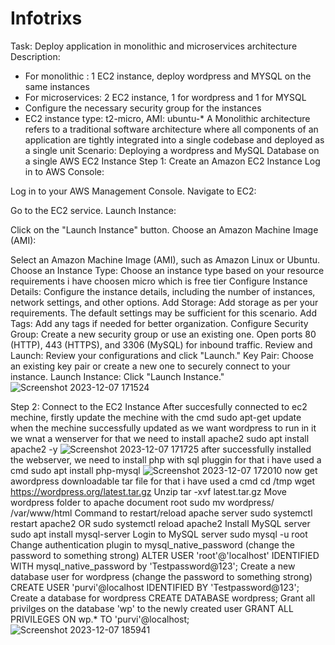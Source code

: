 # Infotrixs
Task: Deploy application in monolithic and microservices architecture
Description:
- For monolithic : 1 EC2 instance, deploy wordpress and MYSQL on the same instances
- For microservices: 2 EC2 instance, 1 for wordpress and 1 for MYSQL
- Configure the necessary security group for the instances
- EC2 instance type: t2-micro, AMI: ubuntu-*
A Monolithic architecture refers to a traditional software architecture where all components of an application are tightly integrated into a single codebase and deployed as a single unit
Scenario: Deploying a wordpress and MySQL Database on a single AWS EC2 Instance
Step 1: Create an Amazon EC2 Instance
Log in to AWS Console:

Log in to your AWS Management Console.
Navigate to EC2:

Go to the EC2 service.
Launch Instance:

Click on the "Launch Instance" button.
Choose an Amazon Machine Image (AMI):

Select an Amazon Machine Image (AMI), such as Amazon Linux or Ubuntu.
Choose an Instance Type:
Choose an instance type based on your resource requirements i have choosen micro which is free tier
Configure Instance Details:
Configure the instance details, including the number of instances, network settings, and other options.
Add Storage:
Add storage as per your requirements. The default settings may be sufficient for this scenario.
Add Tags:
Add any tags if needed for better organization.
Configure Security Group:
Create a new security group or use an existing one. Open ports 80 (HTTP), 443 (HTTPS), and 3306 (MySQL) for inbound traffic.
Review and Launch:
Review your configurations and click "Launch."
Key Pair:
Choose an existing key pair or create a new one to securely connect to your instance.
Launch Instance:
Click "Launch Instance."
![Screenshot 2023-12-07 171524](https://github.com/Bhargavi412100/Infotrixs/assets/139414716/db4732c4-5530-4620-99e2-4b1d91c9e46e)

Step 2: Connect to the EC2 Instance
After succesfully connected to ec2 mechine, firstly update the mechine with the cmd sudo apt-get update
when the mechine successfully updated as we want wordpress to run in it we wnat a wenserver for that we need to install apache2 
sudo apt install apache2 -y
![Screenshot 2023-12-07 171725](https://github.com/Bhargavi412100/Infotrixs/assets/139414716/bb1d23dc-171f-47c8-a670-96a862132cbc)
after successfully installed the webserver, we need to install php with sql pluggin for that i have used a cmd
sudo apt install php-mysql
![Screenshot 2023-12-07 172010](https://github.com/Bhargavi412100/Infotrixs/assets/139414716/b5ca95d0-c37b-4ad9-b208-69b43cde2090)
now get awordpress downloadable tar file for that i have used a cmd
cd /tmp
wget https://wordpress.org/latest.tar.gz
Unzip
tar -xvf latest.tar.gz
Move wordpress folder to apache document root
sudo mv wordpress/ /var/www/html
Command to restart/reload apache server
sudo systemctl restart apache2
OR
sudo systemctl reload apache2
Install MySQL server
sudo apt install mysql-server 
Login to MySQL server
sudo mysql -u root
Change authentication plugin to mysql_native_password (change the password to something strong)
ALTER USER 'root'@'localhost' IDENTIFIED WITH mysql_native_password by 'Testpassword@123';
Create a new database user for wordpress (change the password to something strong)
CREATE USER 'purvi'@localhost IDENTIFIED BY 'Testpassword@123';
Create a database for wordpress
CREATE DATABASE wordpress;
Grant all privilges on the database 'wp' to the newly created user
GRANT ALL PRIVILEGES ON wp.* TO 'purvi'@localhost;
![Screenshot 2023-12-07 185941](https://github.com/Bhargavi412100/Infotrixs/assets/139414716/534429de-5ce7-4325-94f8-6e7d2959fa40)

